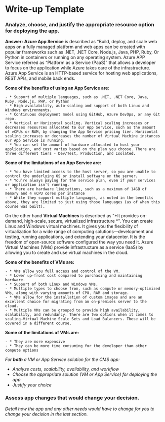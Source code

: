 # Write-up Template

### Analyze, choose, and justify the appropriate resource option for deploying the app.

**Answer:** **Azure App Service** is described as “Build, deploy, and scale web apps on a fully managed platform and web apps can be created with popular frameworks such as .NET, .NET Core, Node.js, Java, PHP, Ruby, Or Python in containers or running on any operating system. Azure APP Service referred as “Platform as a Service (PaaS)” that allows a developer to focus on the application while Azure takes care of the infrastructure. Azure App Service is an HTTP-based service for hosting web applications, REST APIs, and mobile back ends.

**Some of the benefits of using an App Service are:**

    - * Support of multiple languages, such as .NET, .NET Core, Java, Ruby, Node.js, PHP, or Python
    - * High availability, auto-scaling and support of both Linux and Windows environments.
    - * Continuous deployment model using GitHub, Azure DevOps, or any Git repo.
    - * Vertical or Horizontal scaling. Vertical scaling increases or decreases resources allocated to our App Service, such as the amount of vCPUs or RAM, by changing the App Service pricing tier. Horizontal scaling increases or decreases the number of Virtual Machine instances our App Service is running.
    - * You can set the amount of hardware allocated to host your application, and cost varies based on the plan you choose. There are three different tiers - Dev/Test, Production, and Isolated. 

**Some of the limitations of an App Service are:**

    - * You have limited access to the host server, so you are unable to control the underlying OS or install software on the server.
    - * You’re always paying for the service plan, even if your services or application isn’t running.
    - * There are hardware limitations, such as a maximum of 14GB of memory and 4 vCPU cores per instance
    - * While they support multiple languages, as noted in the benefits above, they are limited to just using those languages (as of when this course was built).

On the other hand **Virtual Machines** is described as "*It provides on-demand, high-scale, secure, virtualized infrastructure *". You can create Linux and Windows virtual machines. It gives you the flexibility of virtualization for a wide range of computing solutions—development and testing, running applications, and extending your datacenter. It is the freedom of open-source software configured the way you need it. Azure Virtual Machines (VMs) provide infrastructure as a service (IaaS) by allowing you to create and use virtual machines in the cloud.

**Some of the benefits of VMs are:**

    - * VMs allow you full access and control of the VM.
    - * Lower up-front cost compared to purchasing and maintaining hardware.
    - * Support of both Linux and Windows VMs.
    - * Multiple types to choose from, such as compute or memory-optimized VMs, along with varying amounts of CPU, RAM and storage.
    - * VMs allow for the installation of custom images and are an excellent choice for migrating from an on-premises server to the cloud.
    - * Multiple VMs can be grouped to provide high availability, scalability, and redundancy. There are two options when it comes to scaling—Virtual Machine Scale Sets and Load Balancers. These will be covered in a different course.

**Some of the limitations of VMs are:**

    - * They are more expensive
    - * They can be more time consuming for the developer than other compute options


*For **both** a VM or App Service solution for the CMS app:*
- *Analyze costs, scalability, availability, and workflow*
- *Choose the appropriate solution (VM or App Service) for deploying the app*
- *Justify your choice*




### Assess app changes that would change your decision.

*Detail how the app and any other needs would have to change for you to change your decision in the last section.* 


